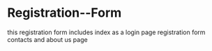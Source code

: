 # Registration--Form
this registration form includes index as a login page registration form contacts and about us page
